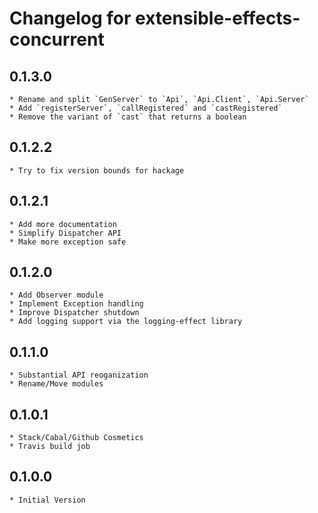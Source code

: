 # Changelog for extensible-effects-concurrent

## 0.1.3.0
	* Rename and split `GenServer` to `Api`, `Api.Client`, `Api.Server`
	* Add `registerServer`, `callRegistered` and `castRegistered`
	* Remove the variant of `cast` that returns a boolean

## 0.1.2.2
	* Try to fix version bounds for hackage

## 0.1.2.1
	* Add more documentation
	* Simplify Dispatcher API
	* Make more exception safe

## 0.1.2.0

	* Add Observer module
	* Implement Exception handling
	* Improve Dispatcher shutdown
	* Add logging support via the logging-effect library

## 0.1.1.0

	* Substantial API reoganization
	* Rename/Move modules

## 0.1.0.1

	* Stack/Cabal/Github Cosmetics
	* Travis build job

## 0.1.0.0

	* Initial Version
